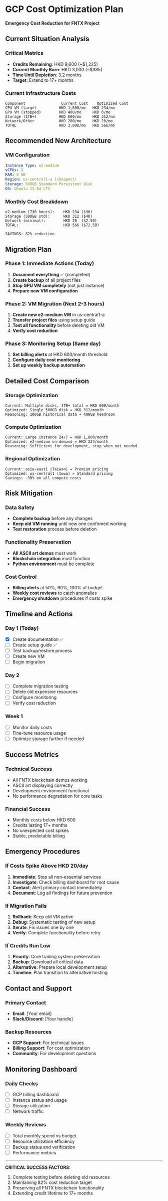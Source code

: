 # GCP Cost Optimization Plan
**Emergency Cost Reduction for FNTX Project**

## Current Situation Analysis

### Critical Metrics
- **Credits Remaining**: HKD 9,600 (~$1,225)
- **Current Monthly Burn**: HKD 3,000 (~$385)
- **Time Until Depletion**: 3.2 months
- **Target**: Extend to 17+ months

### Current Infrastructure Costs
```
Component                Current Cost    Optimized Cost
CPU VM (large)          HKD 1,800/mo   HKD 234/mo  
GPU VM (stopped)        HKD 400/mo     HKD 0/mo
Storage (1TB+)          HKD 600/mo     HKD 312/mo
Network/Other           HKD 200/mo     HKD 20/mo
TOTAL                   HKD 3,000/mo   HKD 566/mo
```

## Recommended New Architecture

### VM Configuration
```yaml
Instance Type: e2-medium
vCPUs: 2
RAM: 4 GB
Region: us-central1-a (cheapest)
Storage: 500GB Standard Persistent Disk
OS: Ubuntu 22.04 LTS
```

### Monthly Cost Breakdown
```
e2-medium (730 hours):    HKD 234 ($30)
Storage (500GB std):      HKD 312 ($40)
Network (minimal):        HKD 20  ($2.50)
TOTAL:                    HKD 566 ($72.50)

SAVINGS: 82% reduction
```

## Migration Plan

### Phase 1: Immediate Actions (Today)
1. **Document everything** ✅ (completed)
2. **Create backup** of all project files
3. **Stop GPU VM completely** (not just instance)
4. **Prepare new VM configuration**

### Phase 2: VM Migration (Next 2-3 hours)
1. **Create new e2-medium VM** in us-central1-a
2. **Transfer project files** using setup guide
3. **Test all functionality** before deleting old VM
4. **Verify cost reduction**

### Phase 3: Monitoring Setup (Same day)
1. **Set billing alerts** at HKD 600/month threshold
2. **Configure daily cost monitoring**
3. **Set up weekly backup automation**

## Detailed Cost Comparison

### Storage Optimization
```
Current: Multiple disks, 1TB+ total = HKD 600/month
Optimized: Single 500GB disk = HKD 312/month
Reasoning: 100GB historical data + 400GB headroom
```

### Compute Optimization
```
Current: Large instance 24/7 = HKD 1,800/month
Optimized: e2-medium on-demand = HKD 234/month
Reasoning: Sufficient for development, stop when not needed
```

### Regional Optimization
```
Current: asia-east1 (Taiwan) = Premium pricing
Optimized: us-central1 (Iowa) = Standard pricing
Savings: ~30% on all compute costs
```

## Risk Mitigation

### Data Safety
- **Complete backup** before any changes
- **Keep old VM running** until new one confirmed working
- **Test restoration** process before deletion

### Functionality Preservation
- **All ASCII art demos** must work
- **Blockchain integration** must function
- **Python environment** must be complete

### Cost Control
- **Billing alerts** at 50%, 90%, 100% of budget
- **Weekly cost reviews** to catch anomalies
- **Emergency shutdown** procedures if costs spike

## Timeline and Actions

### Day 1 (Today)
- [x] Create documentation ✅
- [ ] Create setup guide ✅
- [ ] Test backup/restore process
- [ ] Create new VM
- [ ] Begin migration

### Day 2
- [ ] Complete migration testing
- [ ] Delete old expensive resources
- [ ] Configure monitoring
- [ ] Verify cost reduction

### Week 1
- [ ] Monitor daily costs
- [ ] Fine-tune resource usage
- [ ] Optimize storage further if needed

## Success Metrics

### Technical Success
- All FNTX blockchain demos working
- ASCII art displaying correctly
- Development environment functional
- No performance degradation for core tasks

### Financial Success
- Monthly costs below HKD 600
- Credits lasting 17+ months
- No unexpected cost spikes
- Stable, predictable billing

## Emergency Procedures

### If Costs Spike Above HKD 20/day
1. **Immediate**: Stop all non-essential services
2. **Investigate**: Check billing dashboard for root cause
3. **Contact**: Alert primary contact immediately
4. **Document**: Log all findings for future prevention

### If Migration Fails
1. **Rollback**: Keep old VM active
2. **Debug**: Systematic testing of new setup
3. **Iterate**: Fix issues one by one
4. **Verify**: Complete functionality before retry

### If Credits Run Low
1. **Priority**: Core trading system preservation
2. **Backup**: Download all critical data
3. **Alternative**: Prepare local development setup
4. **Timeline**: Plan transition to alternative hosting

## Contact and Support

### Primary Contact
- **Email**: [Your email]
- **Slack/Discord**: [Your handle]

### Backup Resources
- **GCP Support**: For technical issues
- **Billing Support**: For cost optimization
- **Community**: For development questions

## Monitoring Dashboard

### Daily Checks
- [ ] GCP billing dashboard
- [ ] Instance status and usage
- [ ] Storage utilization
- [ ] Network traffic

### Weekly Reviews
- [ ] Total monthly spend vs budget
- [ ] Resource utilization efficiency
- [ ] Backup status and verification
- [ ] Performance metrics

---

**CRITICAL SUCCESS FACTORS:**
1. Complete testing before deleting old resources
2. Maintaining 82% cost reduction target
3. Preserving all FNTX blockchain functionality
4. Extending credit lifetime to 17+ months